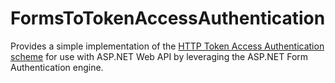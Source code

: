 FormsToTokenAccessAuthentication
================================

Provides a simple implementation of the [HTTP Token Access Authentication scheme](http://tools.ietf.org/html/draft-hammer-http-token-auth-01) for use with ASP.NET Web API by leveraging the ASP.NET Form Authentication engine.
